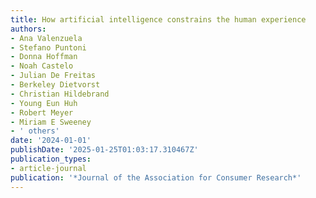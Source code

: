 ```yaml
---
title: How artificial intelligence constrains the human experience
authors:
- Ana Valenzuela
- Stefano Puntoni
- Donna Hoffman
- Noah Castelo
- Julian De Freitas
- Berkeley Dietvorst
- Christian Hildebrand
- Young Eun Huh
- Robert Meyer
- Miriam E Sweeney
- ' others'
date: '2024-01-01'
publishDate: '2025-01-25T01:03:17.310467Z'
publication_types:
- article-journal
publication: '*Journal of the Association for Consumer Research*'
---
```

